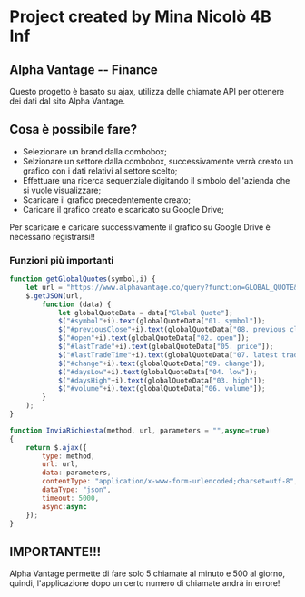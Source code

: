 # Project created by Mina Nicolò 4B Inf #
## Alpha Vantage -- Finance ##
Questo progetto è basato su ajax, utilizza delle chiamate API per ottenere dei dati dal sito Alpha Vantage.

## Cosa è possibile fare? ##
>
* Selezionare un brand dalla combobox;
* Selzionare un settore dalla combobox, successivamente verrà creato un grafico con i dati relativi al settore scelto;
* Effettuare una ricerca sequenziale digitando il simbolo dell'azienda che si vuole visualizzare;
* Scaricare il grafico precedentemente creato;
* Caricare il grafico creato e scaricato su Google Drive;
>

Per scaricare e caricare successivamente il grafico su Google Drive è necessario registrarsi!!

### Funzioni più importanti ###
```javascript
function getGlobalQuotes(symbol,i) {
    let url = "https://www.alphavantage.co/query?function=GLOBAL_QUOTE&symbol=" + symbol + "&apikey="+apiKey;
    $.getJSON(url,
        function (data) {
            let globalQuoteData = data["Global Quote"];
            $("#symbol"+i).text(globalQuoteData["01. symbol"]);
            $("#previousClose"+i).text(globalQuoteData["08. previous close"]);
            $("#open"+i).text(globalQuoteData["02. open"]);
            $("#lastTrade"+i).text(globalQuoteData["05. price"]);
            $("#lastTradeTime"+i).text(globalQuoteData["07. latest trading day"]);
            $("#change"+i).text(globalQuoteData["09. change"]);
            $("#daysLow"+i).text(globalQuoteData["04. low"]);
            $("#daysHigh"+i).text(globalQuoteData["03. high"]);
            $("#volume"+i).text(globalQuoteData["06. volume"]);
        }
    );
}

function InviaRichiesta(method, url, parameters = "",async=true)
{
    return $.ajax({
        type: method,
        url: url,
        data: parameters,
        contentType: "application/x-www-form-urlencoded;charset=utf-8",
        dataType: "json",
        timeout: 5000,
        async:async
    });
}
```
## IMPORTANTE!!! #
Alpha Vantage permette di fare solo 5 chiamate al minuto e 500 al giorno, quindi, l'applicazione dopo un certo numero di chiamate andrà in errore!
